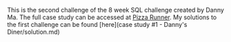 This is the second challenge of the 8 week SQL challenge created by Danny Ma. The full case study can be accessed at [Pizza Runner](https://8weeksqlchallenge.com/case-study-2/).
My solutions to the first challenge can be found [here](case study #1 - Danny's Diner/solution.md)
